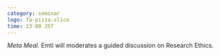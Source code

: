 ```yaml
---
category: seminar
logo: fa-pizza-slice
time: 13:00 JST
---
```


*Meta Meal.* Emti will moderates a guided discussion on Research Ethics. 
